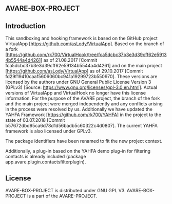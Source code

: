 AVARE-BOX-PROJECT
-----------

## Introduction 

This sandboxing and hooking framework is based on the GitHub project VirtualApp [https://github.com/asLody/VirtualApp]. Based on the branch of a fork [https://github.com/rk700/VirtualHook/tree/fca5dcbc37b3e3d39cff62e59134b5544a4d4261] as of 21.08.2017 [Commit fca5dcbc37b3e3d39cff62e59134b5544a4d4261] and on the main project [https://github.com/asLody/VirtualApp] as of 29.10.2017 [Commit fd29f19410caaf5606060bc941a19299723b550970]. These versions are licensed by the authors under GNU General Public License Version 3 (GPLv3) [Source: https://www.gnu.org/licenses/gpl-3.0.en.html]. Actual versions of VirtualApp and VirtualHook no longer have this license information. For the purpose of the AVARE project, the branch of the fork and the main project were merged independently and any conflicts arising in the process were resolved by us. Additionally we have updated the YAHFA Framework [https://github.com/rk700/YAHFA] in the project to the state of 03.07.2018 [Commit b57672dbd95ca6d78d1d56badb5c60322c4d0807]. The current YAHFA framework is also licensed under GPLv3.

The package identifiers have been renamed to fit the new project context.

Additionally, a plug-in based on the YAHFA demo plug-in for filtering contacts is already included (package app.avare.plugin.contactsfilterplugin).

## License

AVARE-BOX-PROJECT is distributed under GNU GPL V3. AVARE-BOX-PROJECT is a part of the AVARE-PROJECT.
